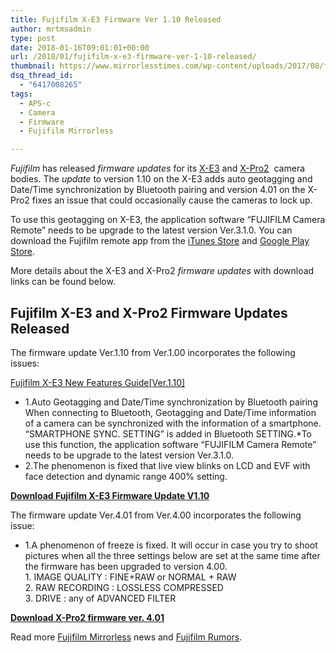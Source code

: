```yaml
---
title: Fujifilm X-E3 Firmware Ver 1.10 Released
author: mrtmsadmin
type: post
date: 2018-01-16T09:01:01+00:00
url: /2018/01/fujifilm-x-e3-firmware-ver-1-10-released/
thumbnail: https://www.mirrorlesstimes.com/wp-content/uploads/2017/08/fujifilm-x-e3-rumors-750x550.jpg
dsq_thread_id:
  - "6417008265"
tags:
  - APS-c
  - Camera
  - Firmware
  - Fujifilm Mirrorless

---
```

_Fujifilm_ has released _firmware updates_ for its <a href="https://aax-us-east.amazon-adsystem.com/x/c/QosR0ZC8lUkgC8j8Jr1GR64AAAFg_i8nHwEAAAFKAeTLUtc/https://assoc-redirect.amazon.com/g/r/http://amzn.to/2Dj6hTg/ref=as_at?linkCode=w61&imprToken=9r-irBqMlpk2JqLv2cSzjA&slotNum=0" target="_blank" rel="noopener">X-E3</a> and <a href="https://aax-us-east.amazon-adsystem.com/x/c/QosR0ZC8lUkgC8j8Jr1GR64AAAFg_i8nHwEAAAFKAeTLUtc/https://assoc-redirect.amazon.com/g/r/http://amzn.to/2EFM1rZ/ref=as_at?linkCode=w61&imprToken=9r-irBqMlpk2JqLv2cSzjA&slotNum=1" target="_blank" rel="noopener">X-Pro2</a>  camera bodies. The _update_ to version 1.10 on the X-E3 adds auto geotagging and Date/Time synchronization by Bluetooth pairing and version 4.01 on the X-Pro2 fixes an issue that could occasionally cause the cameras to lock up.

To use this geotagging on X-E3, the application software “FUJIFILM Camera Remote” needs to be upgrade to the latest version Ver.3.1.0. You can download the Fujifilm remote app from the <a href="https://itunes.apple.com/us/app/fujifilm-camera-remote/id793063045?mt=8" target="_blank" rel="noopener">iTunes Store</a> and <a href="https://play.google.com/store/apps/details?id=com.fujifilm_dsc.app.remoteshooter" target="_blank" rel="noopener">Google Play Store</a>.

More details about the X-E3 and X-Pro2 _firmware updates_ with download links can be found below. <!--more-->

## Fujifilm X-E3 and X-Pro2 Firmware Updates Released

The firmware update Ver.1.10 from Ver.1.00 incorporates the following issues:

<a href="http://www.fujifilm.com/support/digital_cameras/manuals/pdf/index/x/fujifilm_xe3_manual_en.pdf" target="_blank" rel="follow external noopener noreferrer" data-wpel-link="external">Fujifilm X-E3 New Features Guide[Ver.1.10]</a>

<ul class="noteListB01">
  <li>
    <span class="pointer">1.</span>Auto Geotagging and Date/Time synchronization by Bluetooth pairing<br /> When connecting to Bluetooth, Geotagging and Date/Time information of a camera can be synchronized with the information of a smartphone. “SMARTPHONE SYNC. SETTING” is added in Bluetooth SETTING.*To use this function, the application software “FUJIFILM Camera Remote” needs to be upgrade to the latest version Ver.3.1.0.
  </li>
  <li>
    <span class="pointer">2.</span>The phenomenon is fixed that live view blinks on LCD and EVF with face detection and dynamic range 400% setting.
  </li>
</ul>

**<a href="http://www.fujifilm.com/support/digital_cameras/software/firmware/x/xe3/index.html" target="_blank" rel="noopener">Download Fujifilm X-E3 Firmware Update V1.10</a>**

The firmware update Ver.4.01 from Ver.4.00 incorporates the following issue:

<ul class="noteListB01">
  <li>
    <span class="pointer">1.</span>A phenomenon of freeze is fixed. It will occur in case you try to shoot pictures when all the three settings below are set at the same time after the firmware has been upgraded to version 4.00.<br /> 1. IMAGE QUALITY : FINE+RAW or NORMAL + RAW<br /> 2. RAW RECORDING : LOSSLESS COMPRESSED<br /> 3. DRIVE : any of ADVANCED FILTER
  </li>
</ul>

**<a href="http://www.fujifilm.com/support/digital_cameras/software/firmware/x/xpro2/index.html" target="_blank" rel="follow external noopener noreferrer" data-wpel-link="external">Download X-Pro2 firmware ver. 4.01</a>**

Read more [Fujifilm Mirrorless][1] news and <a href="https://www.dailycameranews.com/tag/fujifilm-rumors/" target="_blank" rel="noopener">Fujifilm Rumors</a>.

 [1]: https://www.mirrorlesstimes.com/tags/fujifilm-mirrorless/